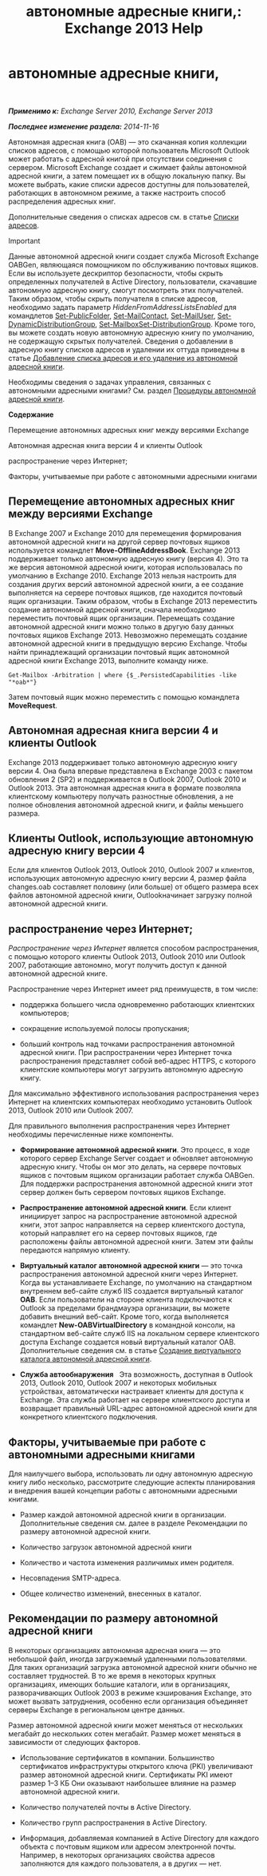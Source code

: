 ﻿---
title: 'автономные адресные книги,: Exchange 2013 Help'
TOCTitle: автономные адресные книги,
ms:assetid: a6bcb072-4ab9-400e-a5d0-c05264629097
ms:mtpsurl: https://technet.microsoft.com/ru-ru/library/Bb232155(v=EXCHG.150)
ms:contentKeyID: 50488807
ms.date: 04/30/2018
mtps_version: v=EXCHG.150
ms.translationtype: HT
---

# автономные адресные книги,

 

_**Применимо к:** Exchange Server 2010, Exchange Server 2013_

_**Последнее изменение раздела:** 2014-11-16_

Автономная адресная книга (OAB) — это скачанная копия коллекции списков адресов, с помощью которой пользователь Microsoft Outlook может работать с адресной книгой при отсутствии соединения с сервером. Microsoft Exchange создает и сжимает файлы автономной адресной книги, а затем помещает их в общую локальную папку. Вы можете выбрать, какие списки адресов доступны для пользователей, работающих в автономном режиме, а также настроить способ распределения адресных книг.

Дополнительные сведения о списках адресов см. в статье [Списки адресов](https://docs.microsoft.com/ru-ru/exchange/address-books/address-lists/address-lists).

> [!IMPORTANT]  
> Данные автономной адресной книги создает служба Microsoft Exchange OABGen, являющаяся помощником по обслуживанию почтовых ящиков. Если вы используете дескриптор безопасности, чтобы скрыть определенных получателей в Active Directory, пользователи, скачавшие автономную адресную книгу, смогут посмотреть этих получателей. Таким образом, чтобы скрыть получателя в списке адресов, необходимо задать параметр <em>HiddenFromAddressListsEnabled</em> для командлетов <a href="https://technet.microsoft.com/ru-ru/library/aa998596(v=exchg.150)">Set-PublicFolder</a>, <a href="https://technet.microsoft.com/ru-ru/library/aa995950(v=exchg.150)">Set-MailContact</a>, <a href="https://technet.microsoft.com/ru-ru/library/aa995971(v=exchg.150)">Set-MailUser</a>, <a href="https://technet.microsoft.com/ru-ru/library/bb123796(v=exchg.150)">Set-DynamicDistributionGroup</a>, <a href="https://technet.microsoft.com/ru-ru/library/bb123981(v=exchg.150)">Set-Mailbox</a><a href="https://technet.microsoft.com/ru-ru/library/bb124955(v=exchg.150)">Set-DistributionGroup</a>. Кроме того, вы можете создать новую автономную адресную книгу по умолчанию, не содержащую скрытых получателей. Сведения о добавлении в адресную книгу списков адресов и удалении их оттуда приведены в статье <a href="https://docs.microsoft.com/ru-ru/exchange/address-books/offline-address-books/add-or-remove-an-address-list">Добавление списка адресов и его удаление из автономной адресной книги</a>.


Необходимы сведения о задачах управления, связанных с автономными адресными книгами? См. раздел [Процедуры автономной адресной книги](https://docs.microsoft.com/ru-ru/exchange/address-books/offline-address-books/offline-address-book-procedures).

**Содержание**

Перемещение автономных адресных книг между версиями Exchange

Автономная адресная книга версии 4 и клиенты Outlook

распространение через Интернет;

Факторы, учитываемые при работе с автономными адресными книгами

## Перемещение автономных адресных книг между версиями Exchange

В Exchange 2007 и Exchange 2010 для перемещения формирования автономной адресной книги на другой сервер почтовых ящиков используется командлет **Move-OfflineAddressBook**. Exchange 2013 поддерживает только автономную адресную книгу (версия 4). Это та же версия автономной адресной книги, которая использовалась по умолчанию в Exchange 2010. Exchange 2013 нельзя настроить для создания других версий автономной адресной книги, а ее создание выполняется на сервере почтовых ящиков, где находится почтовый ящик организации. Таким образом, чтобы в Exchange 2013 переместить создание автономной адресной книги, сначала необходимо переместить почтовый ящик организации. Перемещать создание автономной адресной книги можно только в другую базу данных почтовых ящиков Exchange 2013. Невозможно перемещать создание автономной адресной книги в предыдущую версию Exchange. Чтобы найти принадлежащий организации почтовый ящик автономной адресной книги Exchange 2013, выполните команду ниже.

    Get-Mailbox -Arbitration | where {$_.PersistedCapabilities -like "*oab*"}

Затем почтовый ящик можно переместить с помощью командлета **MoveRequest**.

## Автономная адресная книга версии 4 и клиенты Outlook

Exchange 2013 поддерживает только автономную адресную книгу версии 4. Она была впервые представлена в Exchange 2003 с пакетом обновления 2 (SP2) и поддерживается в Outlook 2007, Outlook 2010 и Outlook 2013. Эта автономная адресная книга в формате позволяла клиентскому компьютеру получать разностные обновления, а не полное обновления автономной адресной книги, и файлы меньшего размера.

## Клиенты Outlook, использующие автономную адресную книгу версии 4

Если для клиентов Outlook 2013, Outlook 2010, Outlook 2007 и клиентов, использующих автономную адресную книгу версии 4, размер файла changes.oab составляет половину (или больше) от общего размера всех файлов автономной адресной книги, Outlookначинает загрузку полной автономной адресной книги.

## распространение через Интернет;

*Распространение через Интернет* является способом распространения, с помощью которого клиенты Outlook 2013, Outlook 2010 или Outlook 2007, работающие автономно, могут получить доступ к данной автономной адресной книге.

Распространение через Интернет имеет ряд преимуществ, в том числе:

  - поддержка большего числа одновременно работающих клиентских компьютеров;

  - сокращение используемой полосы пропускания;

  - больший контроль над точками распространения автономной адресной книги. При распространении через Интернет точка распространения представляет собой веб-адрес HTTPS, с которого клиентские компьютеры могут загрузить автономную адресную книгу.

Для максимально эффективного использования распространения через Интернет на клиентских компьютерах необходимо установить Outlook 2013, Outlook 2010 или Outlook 2007.

Для правильного выполнения распространения через Интернет необходимы перечисленные ниже компоненты.

  - **Формирование автономной адресной книги**. Это процесс, в ходе которого сервер Exchange Server создает и обновляет автономную адресную книгу. Чтобы он мог это делать, на сервере почтовых ящиков с почтовым ящиком организации работает служба OABGen. Для поддержки распространения автономной адресной книги этот сервер должен быть сервером почтовых ящиков Exchange.

  - **Распространение автономной адресной книги**. Если клиент инициирует запрос на распространение автономной адресной книги, этот запрос направляется на сервер клиентского доступа, который направляет его на сервер почтовых ящиков, где расположены файлы автономной адресной книги. Затем эти файлы передаются напрямую клиенту.

  - **Виртуальный каталог автономной адресной книги** — это точка распространения автономной адресной книги через Интернет. Когда вы устанавливаете Exchange, по умолчанию на стандартном внутреннем веб-сайте служб IIS создается виртуальный каталог **OAB**. Если пользователи на стороне клиента подключаются к Outlook за пределами брандмауэра организации, вы можете добавить внешний веб-сайт. Кроме того, когда выполняется командлет **New-OABVirtualDirectory** в командной консоли, на стандартном веб-сайте служб IIS на локальном сервере клиентского доступа Exchange создается новый виртуальный каталог OAB. Дополнительные сведения см. в статье [Создание виртуального каталога автономной адресной книги](https://docs.microsoft.com/ru-ru/exchange/address-books/offline-address-books/create-virtual-directory).

  - **Служба автообнаружения**   Эта возможность, доступная в Outlook 2013, Outlook 2010, Outlook 2007 и некоторых мобильных устройствах, автоматически настраивает клиенты для доступа к Exchange. Эта служба работает на сервере клиентского доступа и возвращает правильный URL-адрес автономной адресной книги для конкретного клиентского подключения.

## Факторы, учитываемые при работе с автономными адресными книгами

Для наилучшего выбора, использовать ли одну автономную адресную книгу либо несколько, рассмотрите следующие аспекты планирования и внедрения вашей концепции работы с автономными адресными книгами.

  - Размер каждой автономной адресной книги в организации. Дополнительные сведения см. далее в разделе Рекомендации по размеру автономной адресной книги.

  - Количество загрузок автономной адресной книги

  - Количество и частота изменения различимых имен родителя.

  - Несовпадения SMTP-адреса.

  - Общее количество изменений, внесенных в каталог.

## Рекомендации по размеру автономной адресной книги

В некоторых организациях автономная адресная книга — это небольшой файл, иногда загружаемый удаленными пользователями. Для таких организаций загрузка автономной адресной книги обычно не составляет трудностей. В то же время в некоторых крупных организациях, имеющих большие каталоги, или в организациях, разворачивающих Outlook 2003 в режиме кэширования Exchange, это может вызвать затруднения, особенно если организация объединяет серверы Exchange в региональном центре данных.

Размер автономной адресной книги может меняться от нескольких мегабайт до нескольких сотен мегабайт. Размер может меняться в зависимости от следующих факторов.

  - Использование сертификатов в компании. Большинство сертификатов инфраструктуры открытого ключа (PKI) увеличивают размер автономной адресной книги. Сертификаты PKI имеют размер 1–3 КБ Они оказывают наибольшее влияние на размер автономной адресной книги.

  - Количество получателей почты в Active Directory.

  - Количество групп распространения в Active Directory.

  - Информация, добавляемая компанией в Active Directory для каждого объекта с почтовым ящиком или адресом электронной почты. Например, в некоторых организациях свойства адресов заполняются для каждого пользователя, а в других — нет.

